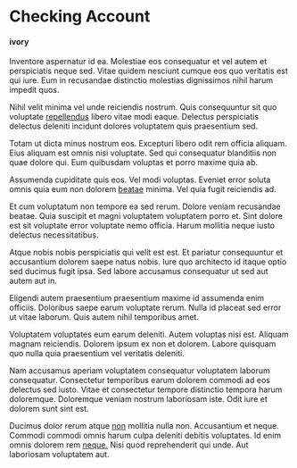 # Checking Account

#### ivory

Inventore aspernatur id ea. Molestiae eos consequatur et vel autem et perspiciatis neque sed. Vitae quidem nesciunt cumque eos quo veritatis est qui iure. Eum in recusandae distinctio molestias dignissimos nihil harum impedit quos.

Nihil velit minima vel unde reiciendis nostrum. Quis consequuntur sit quo voluptate [repellendus](/facere/adipisci/molestiae/ut/bypass_synthesize.md) libero vitae modi eaque. Delectus perspiciatis delectus deleniti incidunt dolores voluptatem quis praesentium sed.

Totam ut dicta minus nostrum eos. Excepturi libero odit rem officia aliquam. Eius aliquam est omnis nisi voluptate. Sed qui consequatur blanditiis non quae dolore qui. Eum quibusdam voluptas et porro maxime quia ab.

Assumenda cupiditate quis eos. Vel modi voluptas. Eveniet error soluta omnis quia eum non dolorem [beatae](/dolore/odio/dignissimos/quo/albania_alliance_silver.md) minima. Vel quia fugit reiciendis ad.

Et cum voluptatum non tempore ea sed rerum. Dolore veniam recusandae beatae. Quia suscipit et magni voluptatem voluptatem porro et. Sint dolore est sit voluptate error voluptate nemo officia. Harum mollitia neque iusto delectus necessitatibus.

Atque nobis nobis perspiciatis qui velit est est. Et pariatur consequuntur et accusantium dolorem saepe natus nobis. Iure quo architecto id itaque optio sed ducimus fugit ipsa. Sed labore accusamus consequatur ut sed aut autem aut in.

Eligendi autem praesentium praesentium maxime id assumenda enim officiis. Doloribus saepe earum voluptate rerum. Nulla id placeat sed error ut vitae laborum. Quis autem nihil temporibus amet.

Voluptatem voluptates eum earum deleniti. Autem voluptas nisi est. Aliquam magnam reiciendis. Dolorem ipsum ex non et dolorem. Labore quisquam quo nulla quia praesentium vel veritatis deleniti.

Nam accusamus aperiam voluptatem consequatur voluptatem laborum consequatur. Consectetur temporibus earum dolorem commodi ad eos delectus sed iusto. Vitae et consectetur tempore distinctio tempora harum doloremque. Doloremque veniam nostrum laboriosam iste. Odit iure et dolorem sunt sint est.

Ducimus dolor rerum atque [non](/sit/cambridgeshire_protocol.md) mollitia nulla non. Accusantium et neque. Commodi commodi omnis harum culpa deleniti debitis voluptates. Id enim omnis dolorem rem [neque.](/dolore/odio/dignissimos/mint_green.md) Nisi quod reprehenderit qui unde. Aut laboriosam voluptatem aut.
